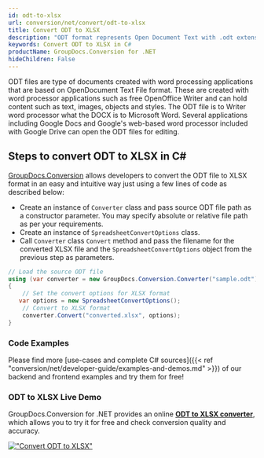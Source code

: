 ```yaml
---
id: odt-to-xlsx
url: conversion/net/convert/odt-to-xlsx
title: Convert ODT to XLSX
description: "ODT format represents Open Document Text with .odt extension. Learn how to convert ODT to XLSX file programmatically in C# language using GroupDocs.Conversion for .NET library."
keywords: Convert ODT to XLSX in C#
productName: GroupDocs.Conversion for .NET
hideChildren: False
---
```


ODT files are type of documents created with word processing applications that are based on OpenDocument Text File format. These are created with word processor applications such as free OpenOffice Writer and can hold content such as text, images, objects and styles. The ODT file is to Writer word processor what the DOCX is to Microsoft Word. Several applications including Google Docs and Google's web-based word processor included with Google Drive can open the ODT files for editing.

## Steps to convert ODT to XLSX in C#

[GroupDocs.Conversion](https://products.groupdocs.com/conversion/net) allows developers to convert the ODT file to XLSX format in an easy and intuitive way just using a few lines of code as described below:

* Create an instance of `Converter` class and pass source ODT file path as a constructor parameter. You may specify absolute or relative file path as per your requirements. 
* Create an instance of `SpreadsheetConvertOptions` class.
* Call `Converter` class `Convert` method and pass the filename for the converted XLSX file and the `SpreadsheetConvertOptions` object from the previous step as parameters.

```csharp
// Load the source ODT file
using (var converter = new GroupDocs.Conversion.Converter("sample.odt"))
{
    // Set the convert options for XLSX format
   var options = new SpreadsheetConvertOptions();
    // Convert to XLSX format
    converter.Convert("converted.xlsx", options);
}
```

### Code Examples

Please find more [use-cases and complete C# sources]({{< ref "conversion/net/developer-guide/examples-and-demos.md" >}}) of our backend and frontend examples and try them for free!

### ODT to XLSX Live Demo

GroupDocs.Conversion for .NET provides an online [**ODT to XLSX converter**](https://products.groupdocs.app/conversion/odt-to-xlsx), which allows you to try it for free and check conversion quality and accuracy.

[!["Convert ODT to XLSX"](conversion/net/images/convert-to-xlsx/convert-odt-to-xlsx.png)](https://products.groupdocs.app/conversion/odt-to-xlsx)